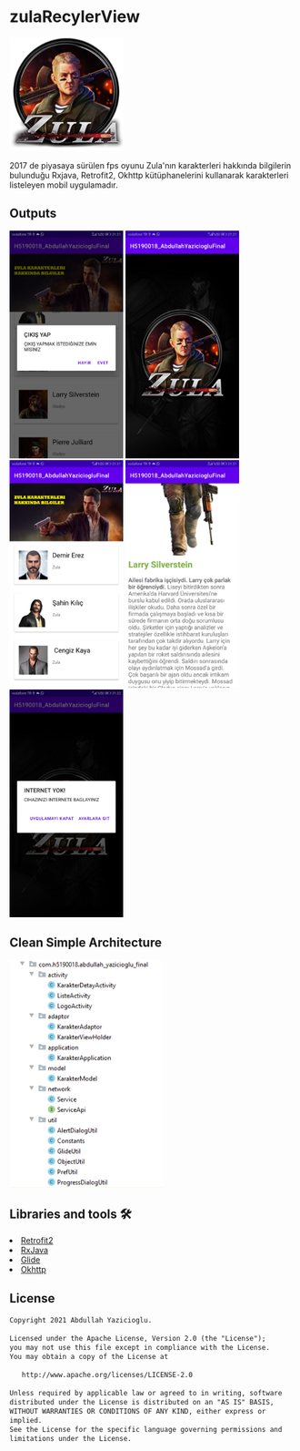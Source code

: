 # zulaRecylerView
<p align="left">
  <img src="https://raw.githubusercontent.com/abdlyzcl/h5190018abdullahyazicioglu/main/images/logo.png" height="200" />
</p>

2017 de piyasaya sürülen fps oyunu Zula'nın karakterleri hakkında bilgilerin bulunduğu Rxjava, Retrofit2, Okhttp kütüphanelerini kullanarak karakterleri listeleyen mobil uygulamadır.

<h2 id="Outputs">Outputs</h2>
<p>
  <img height= "400"   src="https://raw.githubusercontent.com/abdlyzcl/projefinalrecylerview/main/screens/CIKIS.jpg" alt="SS1" />
  <img height= "400"  src="https://raw.githubusercontent.com/abdlyzcl/projefinalrecylerview/main/screens/E1.jpg" alt="SS2" />
  <img height= "400"  src="https://raw.githubusercontent.com/abdlyzcl/projefinalrecylerview/main/screens/E2.jpg" alt="SS3" />
  <img height= "400" src="https://raw.githubusercontent.com/abdlyzcl/projefinalrecylerview/main/screens/E3.jpg" alt="SS4" />
  <img height= "400" src="https://raw.githubusercontent.com/abdlyzcl/projefinalrecylerview/main/screens/INTERNET.jpg" alt="SS5" />
</p>

## Clean Simple Architecture
<p align="left">
  <img src="https://raw.githubusercontent.com/abdlyzcl/h5190018abdullahyazicioglu/main/images/mimariyapi.png" height="400" />
</p>



## Libraries and tools 🛠
<li><a href="https://github.com/square/retrofit">Retrofit2</a></li>
<li><a href="https://github.com/ReactiveX/RxJava">RxJava</a></li>
<li><a href="https://github.com/bumptech/glide">Glide</a></li>
<li><a href="https://github.com/square/okhttp">Okhttp</a></li>

License
--------


    Copyright 2021 Abdullah Yazicioglu.

    Licensed under the Apache License, Version 2.0 (the "License");
    you may not use this file except in compliance with the License.
    You may obtain a copy of the License at

       http://www.apache.org/licenses/LICENSE-2.0

    Unless required by applicable law or agreed to in writing, software
    distributed under the License is distributed on an "AS IS" BASIS,
    WITHOUT WARRANTIES OR CONDITIONS OF ANY KIND, either express or implied.
    See the License for the specific language governing permissions and
    limitations under the License.

